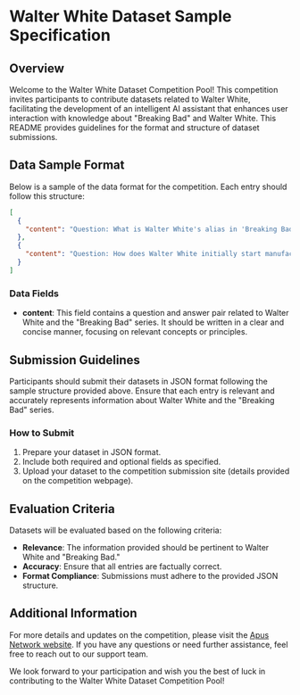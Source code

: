 # Walter White Dataset Sample Specification

## Overview

Welcome to the Walter White Dataset Competition Pool! This competition invites participants to contribute datasets related to Walter White, facilitating the development of an intelligent AI assistant that enhances user interaction with knowledge about "Breaking Bad" and Walter White. This README provides guidelines for the format and structure of dataset submissions.

## Data Sample Format

Below is a sample of the data format for the competition. Each entry should follow this structure:

```json
[
  {
    "content": "Question: What is Walter White's alias in 'Breaking Bad'? Answer: Walter White's alias in 'Breaking Bad' is Heisenberg, which he adopts as part of his drug lord persona."
  },
  {
    "content": "Question: How does Walter White initially start manufacturing methamphetamine? Answer: Walter White initially starts manufacturing methamphetamine using a mobile RV lab in the New Mexico desert, partnering with former student Jesse Pinkman."
  }
]

```

### Data Fields

- **content**: This field contains a question and answer pair related to Walter White and the "Breaking Bad" series. It should be written in a clear and concise manner, focusing on relevant concepts or principles.

## Submission Guidelines

Participants should submit their datasets in JSON format following the sample structure provided above. Ensure that each entry is relevant and accurately represents information about Walter White and the "Breaking Bad" series.

### How to Submit

1. Prepare your dataset in JSON format.
2. Include both required and optional fields as specified.
3. Upload your dataset to the competition submission site (details provided on the competition webpage).

## Evaluation Criteria

Datasets will be evaluated based on the following criteria:

- **Relevance**: The information provided should be pertinent to Walter White and "Breaking Bad."
- **Accuracy**: Ensure that all entries are factually correct.
- **Format Compliance**: Submissions must adhere to the provided JSON structure.

## Additional Information

For more details and updates on the competition, please visit the [Apus Network website](https://apus.network/). If you have any questions or need further assistance, feel free to reach out to our support team.

We look forward to your participation and wish you the best of luck in contributing to the Walter White Dataset Competition Pool!
